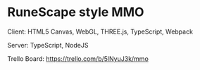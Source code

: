# RuneScape style MMO

Client: HTML5 Canvas, WebGL, THREE.js, TypeScript, Webpack

Server: TypeScript, NodeJS

Trello Board: https://trello.com/b/5lNyuJ3k/mmo
